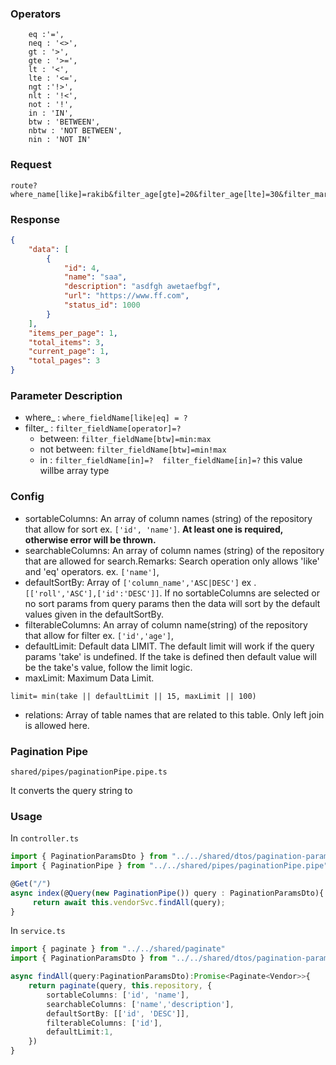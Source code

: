 ### Operators
```
    eq :'=',
    neq : '<>',
    gt : '>',
    gte : '>=',
    lt : '<',
    lte : '<=',
    ngt :'!>',
    nlt : '!<',
    not : '!',
    in : 'IN',
    btw : 'BETWEEN',
    nbtw : 'NOT BETWEEN',
    nin : 'NOT IN'
```
### Request
```
route?where_name[like]=rakib&filter_age[gte]=20&filter_age[lte]=30&filter_marks[btw]=80:90&filter_position[nbtw]=20:30&filter_class[in]=13&filter_class[in]=14&filter_class[in]=15&sort_by_height=ASC&page=1&per_page=10
```
### Response
```JSON
{
    "data": [
        {
            "id": 4,
            "name": "saa",
            "description": "asdfgh awetaefbgf",
            "url": "https://www.ff.com",
            "status_id": 1000
        }
    ],
    "items_per_page": 1,
    "total_items": 3,
    "current_page": 1,
    "total_pages": 3
}
```
### Parameter Description
* where_ : `where_fieldName[like|eq] = ?`
* filter_ : `filter_fieldName[operator]=?`
    * between: `filter_fieldName[btw]=min:max`
    * not between: `filter_fieldName[btw]=min!max`
    * in : `filter_fieldName[in]=?  filter_fieldName[in]=?` this value willbe array type

### Config 

* sortableColumns: An array of column names (string) of the repository that allow for sort ex. `['id', 'name']`. <b> At least one is required, otherwise error will be thrown.</b>
* searchableColumns: An array of column names (string) of the repository that are allowed for search.Remarks: Search operation only allows 'like' and 'eq' operators. ex. `['name']`,
* defaultSortBy: Array of `['column_name','ASC|DESC']` ex . `[['roll','ASC'],['id':'DESC']]`. If no sortableColumns are selected or no sort params from query params then the data will sort by the default values given in the defaultSortBy.
* filterableColumns: An array of column name(string) of the repository that allow for filter ex. `['id','age']`,
* defaultLimit: Default data LIMIT. The default limit will work if the query params 'take' is undefined. If the take is defined then default value will be the take's value, follow the limit logic.
* maxLimit: Maximum Data Limit.

``` limit= min(take || defaultLimit || 15, maxLimit || 100) ```

* relations: Array of table names that are related to this table. Only left join is allowed here.

### Pagination Pipe

`shared/pipes/paginationPipe.pipe.ts`

It converts the query string to 

### Usage
In `controller.ts`

```typescript
import { PaginationParamsDto } from "../../shared/dtos/pagination-params.dto"
import { PaginationPipe } from "../../shared/pipes/paginationPipe.pipe"

@Get("/")
async index(@Query(new PaginationPipe()) query : PaginationParamsDto){
     return await this.vendorSvc.findAll(query);
}
```

In `service.ts`

```typescript
import { paginate } from "../../shared/paginate"
import { PaginationParamsDto } from "../../shared/dtos/pagination-params.dto"

async findAll(query:PaginationParamsDto):Promise<Paginate<Vendor>>{
	return paginate(query, this.repository, {
		sortableColumns: ['id', 'name'],
		searchableColumns: ['name','description'],
		defaultSortBy: [['id', 'DESC']],
		filterableColumns: ['id'],
		defaultLimit:1,
	})
}
``` 
